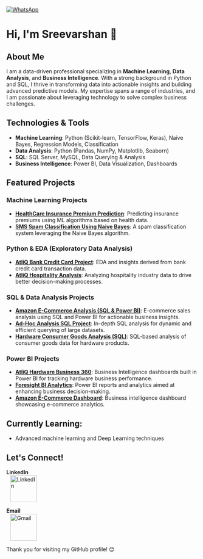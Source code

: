 <a href="https://wa.me/your-whatsapp-number">
  <img src="https://github.com/user-attachments/assets/198cb09b-595b-4e9c-98c5-e6265434c392" alt="WhatsApp" title="Click to chat on WhatsApp">
</a>


<p align="center">
  <h1>Hi, I'm Sreevarshan 👋</h1>
</p>

## About Me

I am a data-driven professional specializing in **Machine Learning**, **Data Analysis**, and **Business Intelligence**. With a strong background in Python and SQL, I thrive in transforming data into actionable insights and building advanced predictive models. My expertise spans a range of industries, and I am passionate about leveraging technology to solve complex business challenges.

## Technologies & Tools
- **Machine Learning**: Python (Scikit-learn, TensorFlow, Keras), Naive Bayes, Regression Models, Classification
- **Data Analysis**: Python (Pandas, NumPy, Matplotlib, Seaborn)
- **SQL**: SQL Server, MySQL, Data Querying & Analysis
- **Business Intelligence**: Power BI, Data Visualization, Dashboards

## Featured Projects

### Machine Learning Projects
- **[HealthCare Insurance Premium Prediction](https://github.com/Sreevarshan-fin/HealthCare-Insurance-Premium-Prediction)**: Predicting insurance premiums using ML algorithms based on health data.
- **[SMS Spam Classification Using Naive Bayes](https://github.com/Sreevarshan-fin/SMS-Spam-Classification-Using-Naive-Bayes)**: A spam classification system leveraging the Naive Bayes algorithm.

### Python & EDA (Exploratory Data Analysis)
- **[AtliQ Bank Credit Card Project](https://github.com/Sreevarshan-fin/AtliQ-Bank--Credit-Card-Project)**: EDA and insights derived from bank credit card transaction data.
- **[AtliQ Hospitality Analysis](https://github.com/Sreevarshan-fin/AtliQ-Hospitality-Analysis)**: Analyzing hospitality industry data to drive better decision-making processes.

### SQL & Data Analysis Projects
- **[Amazon E-Commerce Analysis (SQL & Power BI)](https://github.com/Sreevarshan-fin/SQL-Project---Amazon-E-Commerce)**: E-commerce sales analysis using SQL and Power BI for actionable business insights.
- **[Ad-Hoc Analysis SQL Project](https://github.com/Sreevarshan-fin/SQL-Project-Ad-Hoc-Analysis)**: In-depth SQL analysis for dynamic and efficient querying of large datasets.
- **[Hardware Consumer Goods Analysis (SQL)](https://github.com/Sreevarshan-fin/AtliQ-Hardware-Consumer-Goods-Analysis-FY2020-2021-)**: SQL-based analysis of consumer goods data for hardware products.

### Power BI Projects
- **[AtliQ Hardware Business 360](https://github.com/Sreevarshan-fin/AtliQ-Hardware-Business-360)**: Business Intelligence dashboards built in Power BI for tracking hardware business performance.
- **[Foresight BI Analytics](https://github.com/Sreevarshan-fin/Foresight-BI-Analytics)**: Power BI reports and analytics aimed at enhancing business decision-making.
- **[Amazon E-Commerce Dashboard](https://app.powerbi.com/view?r=eyJrIjoiODNjNjllNmUtOTg3My00NDU4LWFjOGMtNjQ1NmVjZGI3MWNmIiwidCI6ImM2ZTU0OWIzLTVmNDUtNDAzMi1hYWU5LWQ0MjQ0ZGM1YjJjNCJ9)**: Business intelligence dashboard showcasing e-commerce analytics.

## Currently Learning:
- Advanced machine learning and Deep Learning techniques


## Let's Connect!
<strong>LinkedIn</strong>  
<a href="https://www.linkedin.com/in/sreevarshan-sivagnanam-7ab463337/" target="_blank">
  <img src="https://github.com/user-attachments/assets/7aa731f3-038c-4e46-91e8-3e713787bc71" alt="LinkedIn" width="70" style="vertical-align:middle; margin-left:10px;" />
</a>


<strong>Email</strong>  
<a href="itssreevarshan@gmail.com">
  <img src="https://github.com/user-attachments/assets/4565bacb-e466-4c87-b8b4-2baf5c78797c" alt="Gmail" width="70" style="vertical-align:middle; margin-left:10px;" />
</a>



Thank you for visiting my GitHub profile! 😊
